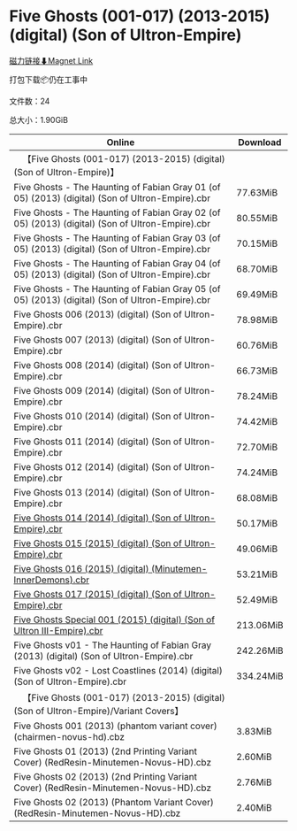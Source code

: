 # Five Ghosts (001-017) (2013-2015) (digital) (Son of Ultron-Empire)

[磁力链接⬇Magnet Link](magnet:?xt=urn:btih:e4456595f0d0f34a3a9ee619eeb8f76b90742b81&dn=Five%20Ghosts%20%28001-017%29%20%282013-2015%29%20%28digital%29%20%28Son%20of%20Ultron-Empire%29)

打包下载📦仍在工事中

文件数：24

总大小：1.90GiB

Online | Download
--- | ---
&emsp;【Five Ghosts (001-017) (2013-2015) (digital) (Son of Ultron-Empire)】 | 
Five Ghosts - The Haunting of Fabian Gray 01 (of 05) (2013) (digital) (Son of Ultron-Empire).cbr | 77.63MiB
Five Ghosts - The Haunting of Fabian Gray 02 (of 05) (2013) (digital) (Son of Ultron-Empire).cbr | 80.55MiB
Five Ghosts - The Haunting of Fabian Gray 03 (of 05) (2013) (digital) (Son of Ultron-Empire).cbr | 70.15MiB
Five Ghosts - The Haunting of Fabian Gray 04 (of 05) (2013) (digital) (Son of Ultron-Empire).cbr | 68.70MiB
Five Ghosts - The Haunting of Fabian Gray 05 (of 05) (2013) (digital) (Son of Ultron-Empire).cbr | 69.49MiB
Five Ghosts 006 (2013) (digital) (Son of Ultron-Empire).cbr | 78.98MiB
Five Ghosts 007 (2013) (digital) (Son of Ultron-Empire).cbr | 60.76MiB
Five Ghosts 008 (2014) (digital) (Son of Ultron-Empire).cbr | 66.73MiB
Five Ghosts 009 (2014) (digital) (Son of Ultron-Empire).cbr | 78.24MiB
Five Ghosts 010 (2014) (digital) (Son of Ultron-Empire).cbr | 74.42MiB
Five Ghosts 011 (2014) (digital) (Son of Ultron-Empire).cbr | 72.70MiB
Five Ghosts 012 (2014) (digital) (Son of Ultron-Empire).cbr | 74.24MiB
Five Ghosts 013 (2014) (digital) (Son of Ultron-Empire).cbr | 68.08MiB
[Five Ghosts 014 (2014) (digital) (Son of Ultron-Empire).cbr](https://github.com/alicewish/markdown/blob/master/comic/Five-Ghosts-014-2014-digital-Son-of-Ultron-Empire-cbr.md) | 50.17MiB
[Five Ghosts 015 (2015) (digital) (Son of Ultron-Empire).cbr](https://github.com/alicewish/markdown/blob/master/comic/Five-Ghosts-015-2015-digital-Son-of-Ultron-Empire-cbr.md) | 49.06MiB
[Five Ghosts 016 (2015) (digital) (Minutemen-InnerDemons).cbr](https://github.com/alicewish/markdown/blob/master/comic/Five-Ghosts-016-2015-digital-Minutemen-InnerDemons-cbr.md) | 53.21MiB
[Five Ghosts 017 (2015) (digital) (Son of Ultron-Empire).cbr](https://github.com/alicewish/markdown/blob/master/comic/Five-Ghosts-017-2015-digital-Son-of-Ultron-Empire-cbr.md) | 52.49MiB
[Five Ghosts Special 001 (2015) (digital) (Son of Ultron III-Empire).cbr](https://github.com/alicewish/markdown/blob/master/comic/Five-Ghosts-Special-001-2015-digital-Son-of-Ultron-III-Empire-cbr.md) | 213.06MiB
Five Ghosts v01 - The Haunting of Fabian Gray (2013) (digital) (Son of Ultron-Empire).cbr | 242.26MiB
Five Ghosts v02 - Lost Coastlines (2014) (digital) (Son of Ultron-Empire).cbr | 334.24MiB
&emsp;【Five Ghosts (001-017) (2013-2015) (digital) (Son of Ultron-Empire)/Variant Covers】 | 
Five Ghosts 001 (2013) (phantom variant cover) (chairmen-novus-hd).cbz | 3.83MiB
Five Ghosts 01 (2013) (2nd Printing Variant Cover) (RedResin-Minutemen-Novus-HD).cbz | 2.60MiB
Five Ghosts 02 (2013) (2nd Printing Variant Cover) (RedResin-Minutemen-Novus-HD).cbz | 2.76MiB
Five Ghosts 02 (2013) (Phantom Variant Cover) (RedResin-Minutemen-Novus-HD).cbz | 2.40MiB